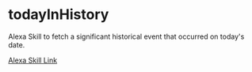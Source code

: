 # todayInHistory
Alexa Skill to fetch a significant historical event that occurred on today's date.

[Alexa Skill Link](https://www.amazon.com/Mark-Bentivegna-Todays-History-Fact/dp/B07PR71Y21/ref=sr_1_1?keywords=history+fun+facts&qid=1556660319&s=digital-skills&sr=1-1)
